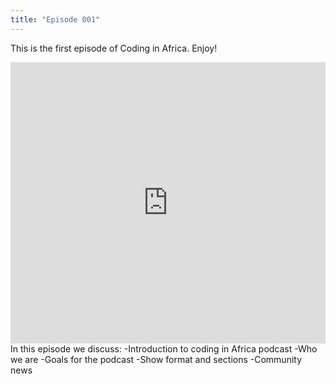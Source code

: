 ```yaml
---
title: "Episode 001"
---
```


This is the first episode of Coding in Africa.  Enjoy!

<iframe width="100%" height="450" scrolling="no" frameborder="no" src="https://w.soundcloud.com/player/?url=https%3A//api.soundcloud.com/tracks/213986456&amp;auto_play=false&amp;hide_related=false&amp;show_comments=true&amp;show_user=true&amp;show_reposts=false&amp;visual=true"></iframe>
In this episode we discuss:
 -Introduction to coding in Africa podcast
 -Who we are
 -Goals for the podcast
 -Show format and sections
 -Community news
